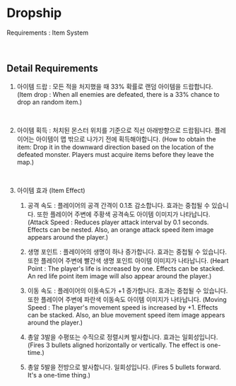 # Dropship

Requirements : Item System

<br>

## Detail Requirements

1. 아이템 드랍 : 모든 적을 처지했을 때 33% 확률로 랜덤 아이템을 드랍합니다. (Item drop : When all enemies are defeated, there is a 33% chance to drop an random item.)

<br>

2. 아이템 획득 : 처치된 몬스터 위치를 기준으로 직선 아래방향으로 드랍됩니다. 플레이어는 아이템이 맵 밖으로 나가기 전에 획득해야합니다. (How to obtain the item: Drop it in the downward direction based on the location of the defeated monster. Players must acquire items before they leave the map.)

<br>

3. 아이템 효과 (Item Effect)
    1) 공격 속도 : 플레이어의 공격 간격이 0.1초 감소합니다. 효과는 중첩될 수 있습니다. 또한 플레이어 주변에 주황색 공격속도 아이템 이미지가 나타납니다. (Attack Speed : Reduces player attack interval by 0.1 seconds. Effects can be nested. Also, an orange attack speed item image appears around the player.)

    2) 생명 포인트 : 플레이어의 생명이 하나 증가합니다. 효과는 중첩될 수 있습니다. 또한 플레이어 주변에 빨간색 생명 포인트 아이템 이미지가 나타납니다. (Heart Point : The player's life is increased by one. Effects can be stacked. An red life point item image will also appear around the player.)

    3) 이동 속도 : 플레이어의 이동속도가 +1 증가합니다. 효과는 중첩될 수 있습니다. 또한 플레이어 주변에 파란색 이동속도 아이템 이미지가 나타납니다. (Moving Speed : The player's movement speed is increased by +1. Effects can be stacked. Also, an blue movement speed item image appears around the player.)

    4) 총알 3발을 수평또는 수직으로 정렬시켜 발사합니다. 효과는 일회성입니다. (Fires 3 bullets aligned horizontally or vertically. The effect is one-time.)

    5) 총알 5발을 전방으로 발사합니다. 일회성입니다. (Fires 5 bullets forward. It's a one-time thing.)